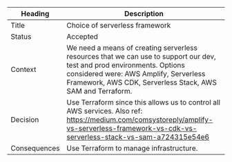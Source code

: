 | Heading | Description                                                                                                                                                                                                                                                                                           |
|---------|-------------------------------------------------------------------------------------------------------------------------------------------------------------------------------------------------------------------------------------------------------------------------------------------------------|
| Title   | Choice of serverless framework                                                                                                                                                                                                                                                                   |
| Status | Accepted                                                                                                                                                                                                                                                                                              |
| Context | We need a means of creating serverless resources that we can use to support our dev, test and prod environments. Options considered were: AWS Amplify, Serverless Framework, AWS CDK, Serverless Stack, AWS SAM and Terraform.                                                                        |
| Decision | Use Terraform since this allows us to control all AWS services. Also ref: https://medium.com/comsystoreply/amplify-vs-serverless-framework-vs-cdk-vs-serverless-stack-vs-sam-a724315e54e6 |
| Consequences | Use Terraform to manage infrastructure.                                                                                                                                                                                                                                                               |
